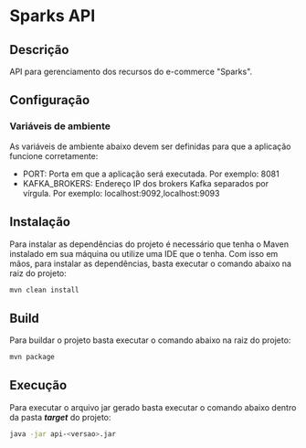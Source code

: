 # Sparks API

## Descrição

API para gerenciamento dos recursos do e-commerce "Sparks".

## Configuração

### Variáveis de ambiente

As variáveis de ambiente abaixo devem ser definidas para que a aplicação funcione corretamente:

- PORT: Porta em que a aplicação será executada. Por exemplo: 8081
- KAFKA_BROKERS: Endereço IP dos brokers Kafka separados por vírgula. Por exemplo: localhost:9092,localhost:9093

## Instalação

Para instalar as dependências do projeto é necessário que tenha o Maven instalado em sua máquina ou utilize uma IDE que o tenha. Com isso em mãos, para instalar as dependências, basta executar o comando abaixo na raiz do projeto:

```bash
mvn clean install
```

## Build

Para buildar o projeto basta executar o comando abaixo na raiz do projeto:

```bash
mvn package
```

## Execução

Para executar o arquivo jar gerado basta executar o comando abaixo dentro da pasta **_target_** do projeto:

```bash
java -jar api-<versao>.jar
```

